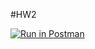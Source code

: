 #HW2

[![Run in Postman](https://run.pstmn.io/button.svg)](https://app.getpostman.com/run-collection/1226754bf7b686823d9d#?env%5BEnvironment-1%5D=W3sia2V5IjoidG9rZW4iLCJ2YWx1ZSI6IkpXVCBleUpoYkdjaU9pSklVekkxTmlJc0luUjVjQ0k2SWtwWFZDSjkuZXlKcFlYUWlPakUxT0RNeU1qWTFNVEI5LjFNRGZCNE9sWHV5V2NLU041cld4WHdrR241eWd4ejlMc1k0VUhLRW41NE0iLCJlbmFibGVkIjp0cnVlfV0=)
